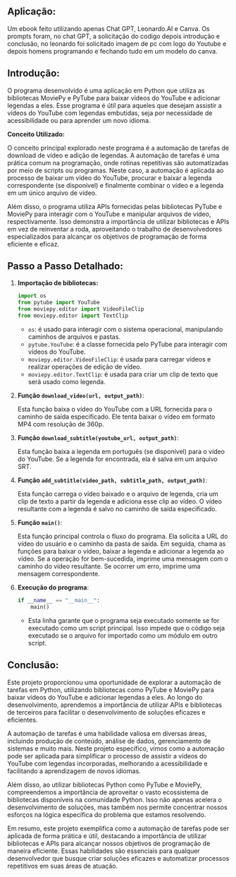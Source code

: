 
## Aplicação:

Um ebook feito utilizando apenas Chat GPT, Leonardo.AI e Canva.
Os prompts foram, no chat GPT, a solicitação do codigo depois introdução e conclusão, no leonardo foi solicitado imagem de pc com logo do Youtube e depois homens programando e fechando tudo em um modelo do canva.

## Introdução:

O programa desenvolvido é uma aplicação em Python que utiliza as bibliotecas MoviePy e PyTube para baixar vídeos do YouTube e adicionar legendas a eles. Esse programa é útil para aqueles que desejam assistir a vídeos do YouTube com legendas embutidas, seja por necessidade de acessibilidade ou para aprender um novo idioma.

**Conceito Utilizado:**

O conceito principal explorado neste programa é a automação de tarefas de download de vídeo e adição de legendas. A automação de tarefas é uma prática comum na programação, onde rotinas repetitivas são automatizadas por meio de scripts ou programas. Neste caso, a automação é aplicada ao processo de baixar um vídeo do YouTube, procurar e baixar a legenda correspondente (se disponível) e finalmente combinar o vídeo e a legenda em um único arquivo de vídeo.

Além disso, o programa utiliza APIs fornecidas pelas bibliotecas PyTube e MoviePy para interagir com o YouTube e manipular arquivos de vídeo, respectivamente. Isso demonstra a importância de utilizar bibliotecas e APIs em vez de reinventar a roda, aproveitando o trabalho de desenvolvedores especializados para alcançar os objetivos de programação de forma eficiente e eficaz.

## Passo a Passo Detalhado:

1. **Importação de bibliotecas:**

   ```python
   import os
   from pytube import YouTube
   from moviepy.editor import VideoFileClip
   from moviepy.editor import TextClip
   ```
   - `os`: é usado para interagir com o sistema operacional, manipulando caminhos de arquivos e pastas.
   - `pytube.YouTube`: é a classe fornecida pelo PyTube para interagir com vídeos do YouTube.
   - `moviepy.editor.VideoFileClip`: é usada para carregar vídeos e realizar operações de edição de vídeo.
   - `moviepy.editor.TextClip`: é usada para criar um clip de texto que será usado como legenda.

2. **Função `download_video(url, output_path)`**:
   
   Esta função baixa o vídeo do YouTube com a URL fornecida para o caminho de saída especificado. Ele tenta baixar o vídeo em formato MP4 com resolução de 360p.

3. **Função `download_subtitle(youtube_url, output_path)`**:

   Esta função baixa a legenda em português (se disponível) para o vídeo do YouTube. Se a legenda for encontrada, ela é salva em um arquivo SRT.

4. **Função `add_subtitle(video_path, subtitle_path, output_path)`**:

   Esta função carrega o vídeo baixado e o arquivo de legenda, cria um clip de texto a partir da legenda e adiciona esse clip ao vídeo. O vídeo resultante com a legenda é salvo no caminho de saída especificado.

5. **Função `main()`**:

   Esta função principal controla o fluxo do programa. Ela solicita a URL do vídeo do usuário e o caminho da pasta de saída. Em seguida, chama as funções para baixar o vídeo, baixar a legenda e adicionar a legenda ao vídeo. Se a operação for bem-sucedida, imprime uma mensagem com o caminho do vídeo resultante. Se ocorrer um erro, imprime uma mensagem correspondente.

6. **Execução do programa**:

   ```python
   if __name__ == "__main__":
       main()
   ```
   - Esta linha garante que o programa seja executado somente se for executado como um script principal. Isso impede que o código seja executado se o arquivo for importado como um módulo em outro script.

## Conclusão:

Este projeto proporcionou uma oportunidade de explorar a automação de tarefas em Python, utilizando bibliotecas como PyTube e MoviePy para baixar vídeos do YouTube e adicionar legendas a eles. Ao longo do desenvolvimento, aprendemos a importância de utilizar APIs e bibliotecas de terceiros para facilitar o desenvolvimento de soluções eficazes e eficientes.

A automação de tarefas é uma habilidade valiosa em diversas áreas, incluindo produção de conteúdo, análise de dados, gerenciamento de sistemas e muito mais. Neste projeto específico, vimos como a automação pode ser aplicada para simplificar o processo de assistir a vídeos do YouTube com legendas incorporadas, melhorando a acessibilidade e facilitando a aprendizagem de novos idiomas.

Além disso, ao utilizar bibliotecas Python como PyTube e MoviePy, compreendemos a importância de aproveitar o vasto ecossistema de bibliotecas disponíveis na comunidade Python. Isso não apenas acelera o desenvolvimento de soluções, mas também nos permite concentrar nossos esforços na lógica específica do problema que estamos resolvendo.

Em resumo, este projeto exemplifica como a automação de tarefas pode ser aplicada de forma prática e útil, destacando a importância de utilizar bibliotecas e APIs para alcançar nossos objetivos de programação de maneira eficiente. Essas habilidades são essenciais para qualquer desenvolvedor que busque criar soluções eficazes e automatizar processos repetitivos em suas áreas de atuação.
```
